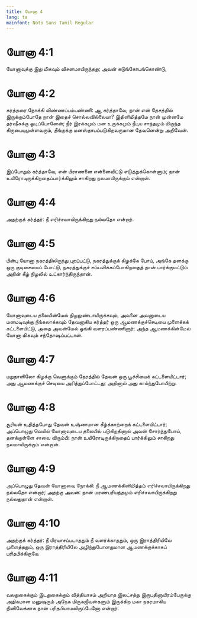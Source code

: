 ```yaml
---
title: யோனா 4
lang: ta
mainfont: Noto Sans Tamil Regular
---
```


# யோனா 4:1

யோனாவுக்கு இது மிகவும் விசனமாயிருந்தது; அவன் கடுங்கோபங்கொண்டு,

# யோனா 4:2

கர்த்தரை நோக்கி விண்ணப்பம்பண்ணி: ஆ கர்த்தாவே, நான் என் தேசத்தில் இருக்கும்போதே நான் இதைச் சொல்லவில்லையா? இதினிமித்தமே நான் முன்னமே தர்ஷீசுக்கு ஓடிப்போனேன்; நீர் இரக்கமும் மன உருக்கமும் நீடிய சாந்தமும் மிகுந்த கிருபையுமுள்ளவரும், தீங்குக்கு மனஸ்தாபப்படுகிறவருமான தேவனென்று அறிவேன்.

# யோனா 4:3

இப்போதும் கர்த்தாவே, என் பிராணனை என்னைவிட்டு எடுத்துக்கொள்ளும்; நான் உயிரோடிருக்கிறதைப்பார்க்கிலும் சாகிறது நலமாயிருக்கும் என்றான்.

# யோனா 4:4

அதற்குக் கர்த்தர்: நீ எரிச்சலாயிருக்கிறது நல்லதோ என்றார்.

# யோனா 4:5

பின்பு யோனா நகரத்திலிருந்து புறப்பட்டு, நகரத்துக்குக் கிழக்கே போய், அங்கே தனக்கு ஒரு குடிசையைப் போட்டு, நகரத்துக்குச் சம்பவிக்கப்போகிறதைத் தான் பார்க்குமட்டும் அதின் கீழ் நிழலில் உட்கார்ந்திருந்தான்.

# யோனா 4:6

யோனாவுடைய தலையின்மேல் நிழலுண்டாயிருக்கவும், அவனை அவனுடைய மனமடிவுக்கு நீங்கலாக்கவும் தேவனாகிய கர்த்தர் ஒரு ஆமணக்குச்செடியை முளைக்கக் கட்டளையிட்டு, அதை அவன்மேல் ஓங்கி வளரப்பண்ணினார்; அந்த ஆமணக்கின்மேல் யோனா மிகவும் சந்தோஷப்பட்டான்.

# யோனா 4:7

மறுநாளிலோ கிழக்கு வெளுக்கும் நேரத்தில் தேவன் ஒரு பூச்சியைக் கட்டளையிட்டார்; அது ஆமணக்குச் செடியை அரித்துப்போட்டது; அதினால் அது காய்ந்துபோயிற்று.

# யோனா 4:8

சூரியன் உதித்தபோது தேவன் உஷ்ணமான கீழ்க்காற்றைக் கட்டளையிட்டார்; அப்பொழுது வெயில் யோனாவுடைய தலையில் படுகிறதினால் அவன் சோர்ந்துபோய், தனக்குள்ளே சாவை விரும்பி: நான் உயிரோடிருக்கிறதைப் பார்க்கிலும் சாகிறது நலமாயிருக்கும் என்றான்.

# யோனா 4:9

அப்பொழுது தேவன் யோனாவை நோக்கி: நீ ஆமணக்கினிமித்தம் எரிச்சலாயிருக்கிறது நல்லதோ என்றார்; அதற்கு அவன்: நான் மரணபரியந்தமும் எரிச்சலாயிருக்கிறது நல்லதுதான் என்றான்.

# யோனா 4:10

அதற்குக் கர்த்தர்: நீ பிரயாசப்படாததும் நீ வளர்க்காததும், ஒரு இராத்திரியிலே முளைத்ததும், ஒரு இராத்திரியிலே அழிந்துபோனதுமான ஆமணக்குக்காகப் பரிதபிக்கிறாயே.

# யோனா 4:11

வலதுகைக்கும் இடதுகைக்கும் வித்தியாசம் அறியாத இலட்சத்து இருபதினாயிரம்பேருக்கு அதிகமான மனுஷரும் அநேக மிருகஜீவன்களும் இருக்கிற மகா நகரமாகிய நினிவேக்காக நான் பரிதபியாமலிருப்பேனோ என்றார்.

